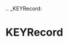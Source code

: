 [//]: # (THE CONTENT BELOW IS GENERATED. DO NOT EDIT.)
.. _KEYRecord:

# KEYRecord
[//]: # (ADD YOUR NOTES BELOW. THESE WILL BE PICKED EVERY TIME THE DOCS ARE REGENERATED. //end)
